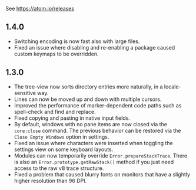 See https://atom.io/releases

## 1.4.0

* Switching encoding is now fast also with large files.
* Fixed an issue where disabling and re-enabling a package caused custom keymaps to be overridden.

## 1.3.0

* The tree-view now sorts directory entries more naturally, in a locale-sensitive way.
* Lines can now be moved up and down with multiple cursors.
* Improved the performance of marker-dependent code paths such as spell-check and find and replace.
* Fixed copying and pasting in native input fields.
* By default, windows with no pane items are now closed via the `core:close` command. The previous behavior can be restored via the `Close Empty Windows` option in settings.
* Fixed an issue where characters were inserted when toggling the settings view on some keyboard layouts.
* Modules can now temporarily override `Error.prepareStackTrace`. There is also an `Error.prototype.getRawStack()` method if you just need access to the raw v8 trace structure.
* Fixed a problem that caused blurry fonts on monitors that have a slightly higher resolution than 96 DPI.
